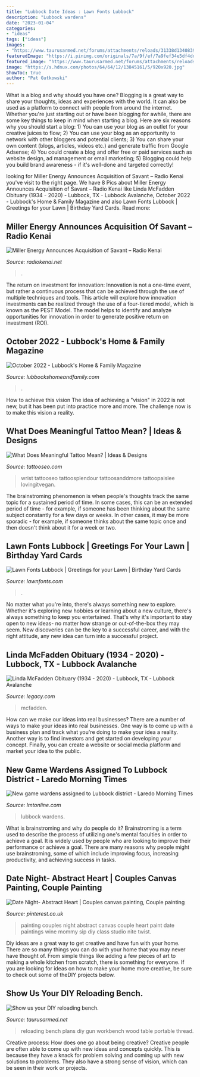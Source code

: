 ```yaml
---
title: "Lubbock Date Ideas : Lawn Fonts Lubbock"
description: "Lubbock wardens"
date: "2023-01-04"
categories:
- "ideas"
tags: ["ideas"]
images:
- "https://www.taurusarmed.net/forums/attachments/reloads/31338d1340839499-show-us-your-diy-reloading-bench-dscn3567.jpg"
featuredImage: "https://i.pinimg.com/originals/7a/9f/ef/7a9fef34e5df4ddf099094c499df05d5.jpg"
featured_image: "https://www.taurusarmed.net/forums/attachments/reloads/31338d1340839499-show-us-your-diy-reloading-bench-dscn3567.jpg"
image: "https://s.hdnux.com/photos/64/64/12/13845161/5/920x920.jpg"
ShowToc: true
author: "Pat Gutkowski"
---
```



What is a blog and why should you have one?
Blogging is a great way to share your thoughts, ideas and experiences with the world. It can also be used as a platform to connect with people from around the internet. Whether you're just starting out or have been blogging for awhile, there are some key things to keep in mind when starting a blog. Here are six reasons why you should start a blog: 1) You can use your blog as an outlet for your creative juices to flow; 2) You can use your blog as an opportunity to network with other bloggers and potential clients; 3) You can share your own content (blogs, articles, videos etc.) and generate traffic from Google Adsense; 4) You could create a blog and offer free or paid services such as website design, ad management or email marketing; 5) Blogging could help you build brand awareness - if it's well-done and targeted correctly!

	

		
looking for Miller Energy Announces Acquisition of Savant – Radio Kenai you've visit to the right page. We have 8 Pics about Miller Energy Announces Acquisition of Savant – Radio Kenai like Linda McFadden Obituary (1934 - 2020) - Lubbock, TX - Lubbock Avalanche, October 2022 - Lubbock&#039;s Home &amp; Family Magazine and also Lawn Fonts Lubbock | Greetings for your Lawn | Birthday Yard Cards. Read more:
		
    
## Miller Energy Announces Acquisition Of Savant – Radio Kenai

<img loading=lazy src="https://www.radiokenai.net/wp-content/uploads/2014/09/miller_logo_primary_rgb-1024x610.jpg" onerror="this.onerror=null;this.src='https://tse4.mm.bing.net/th?id=OIP.ysBSx3jM4N_01qy-VFmJlAHaEa&amp;pid=15.1';" alt="Miller Energy Announces Acquisition of Savant – Radio Kenai">

_Source: radiokenai.net_

>. 

	

The return on investment for innovation:
Innovation is not a one-time event, but rather a continuous process that can be achieved through the use of multiple techniques and tools. This article will explore how innovation investments can be realized through the use of a four-tiered model, which is known as the PEST Model. The model helps to identify and analyze opportunities for innovation in order to generate positive return on investment (ROI).

    
## October 2022 - Lubbock&#039;s Home &amp; Family Magazine

<img loading=lazy src="https://lubbockshomeandfamily.com/wp-content/uploads/2022/09/iceland-landscape-2022-03-04-05-58-40-utc-2048x1267.jpg" onerror="this.onerror=null;this.src='https://tse4.mm.bing.net/th?id=OIP.tUJmZcXK-hXd6IJQCoJX9wHaEl&amp;pid=15.1';" alt="October 2022 - Lubbock&#039;s Home &amp; Family Magazine">

_Source: lubbockshomeandfamily.com_

>. 

	

How to achieve this vision
The idea of achieving a "vision" in 2022 is not new, but it has been put into practice more and more. The challenge now is to make this vision a reality.

    
## What Does Meaningful Tattoo Mean? | Ideas &amp; Designs

<img loading=lazy src="https://www.tattooseo.com/wp-content/uploads/2017/09/meaningful-tattoos-4.jpg" onerror="this.onerror=null;this.src='https://tse1.mm.bing.net/th?id=OIP.aiXHWuICm7ecsBysEga4hwHaHa&amp;pid=15.1';" alt="What Does Meaningful Tattoo Mean? | Ideas &amp; Designs">

_Source: tattooseo.com_

>wrist tattooseo tattoosplendour tattoosanddmore tattoopaislee lovingitvegan. 

	

The brainstroming phenomenon is when people's thoughts track the same topic for a sustained period of time. In some cases, this can be an extended period of time - for example, if someone has been thinking about the same subject constantly for a few days or weeks. In other cases, it may be more sporadic - for example, if someone thinks about the same topic once and then doesn't think about it for a week or two.

    
## Lawn Fonts Lubbock | Greetings For Your Lawn | Birthday Yard Cards

<img loading=lazy src="http://lawnfonts.com/assets/images/greeting-tag-2-1046x432.png" onerror="this.onerror=null;this.src='https://tse3.mm.bing.net/th?id=OIP.RBAD6XvZy-143mRwV_IAQwHaDD&amp;pid=15.1';" alt="Lawn Fonts Lubbock | Greetings for your Lawn | Birthday Yard Cards">

_Source: lawnfonts.com_

>. 

	

No matter what you're into, there's always something new to explore. Whether it's exploring new hobbies or learning about a new culture, there's always something to keep you entertained. That's why it's important to stay open to new ideas- no matter how strange or out-of-the-box they may seem. New discoveries can be the key to a successful career, and with the right attitude, any new idea can turn into a successful project.

    
## Linda McFadden Obituary (1934 - 2020) - Lubbock, TX - Lubbock Avalanche

<img loading=lazy src="https://cache.legacy.net/legacy/images/cobrands/lubbockonline/photos/645024_20200616.jpgx?w=600&amp;h=500" onerror="this.onerror=null;this.src='https://tse4.mm.bing.net/th?id=OIP.8KC6CE8ou7XxNFQcMnuv4QHaGL&amp;pid=15.1';" alt="Linda McFadden Obituary (1934 - 2020) - Lubbock, TX - Lubbock Avalanche">

_Source: legacy.com_

>mcfadden. 

	

How can we make our ideas into real businesses?
There are a number of ways to make your ideas into real businesses. One way is to come up with a business plan and track what you're doing to make your idea a reality. Another way is to find investors and get started on developing your concept. Finally, you can create a website or social media platform and market your idea to the public.

    
## New Game Wardens Assigned To Lubbock District - Laredo Morning Times

<img loading=lazy src="https://s.hdnux.com/photos/64/64/12/13845161/5/920x920.jpg" onerror="this.onerror=null;this.src='https://tse2.mm.bing.net/th?id=OIP.RxplFS15gbafC9ClRty18gHaHo&amp;pid=15.1';" alt="New game wardens assigned to Lubbock district - Laredo Morning Times">

_Source: lmtonline.com_

>lubbock wardens. 

	

What is brainstroming and why do people do it?
Brainstroming is a term used to describe the process of utilizing one's mental faculties in order to achieve a goal. It is widely used by people who are looking to improve their performance or achieve a goal. There are many reasons why people might use brainstroming, some of which include improving focus, increasing productivity, and achieving success in tasks.

    
## Date Night- Abstract Heart | Couples Canvas Painting, Couple Painting

<img loading=lazy src="https://i.pinimg.com/originals/7a/9f/ef/7a9fef34e5df4ddf099094c499df05d5.jpg" onerror="this.onerror=null;this.src='https://tse4.mm.bing.net/th?id=OIP.A9CGeOhUwVWdhh-ztdddiQHaFY&amp;pid=15.1';" alt="Date Night- Abstract Heart | Couples canvas painting, Couple painting">

_Source: pinterest.co.uk_

>painting couples night abstract canvas couple heart paint date paintings wine mommy sip diy class studio nite twist. 

	

Diy ideas are a great way to get creative and have fun with your home. There are so many things you can do with your home that you may never have thought of. From simple things like adding a few pieces of art to making a whole kitchen from scratch, there is something for everyone. If you are looking for ideas on how to make your home more creative, be sure to check out some of theDIY projects below.

    
## Show Us Your DIY Reloading Bench.

<img loading=lazy src="https://www.taurusarmed.net/forums/attachments/reloads/31338d1340839499-show-us-your-diy-reloading-bench-dscn3567.jpg" onerror="this.onerror=null;this.src='https://tse4.mm.bing.net/th?id=OIP.ihgzNg_DoQOMQuUlOq6P1QHaFj&amp;pid=15.1';" alt="Show us your DIY reloading bench.">

_Source: taurusarmed.net_

>reloading bench plans diy gun workbench wood table portable thread. 

	

Creative process: How does one go about being creative?
Creative people are often able to come up with new ideas and concepts quickly. This is because they have a knack for problem solving and coming up with new solutions to problems. They also have a strong sense of vision, which can be seen in their work or projects.

